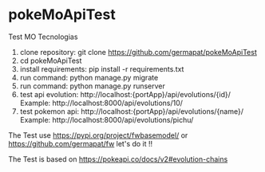 # pokeMoApiTest
Test MO Tecnologias

1. clone repository: git clone https://github.com/germapat/pokeMoApiTest
2. cd pokeMoApiTest
3. install requirements: pip install -r requirements.txt
4. run command: python manage.py migrate
5. run command: python manage.py runserver
6. test api evolution: http://localhost:{portApp}/api/evolutions/{id}/ Example: http://localhost:8000/api/evolutions/10/
7. test pokemon api: http://localhost:{portApp}/api/evolutions/{name}/ Example: http://localhost:8000/api/evolutions/pichu/

The Test use https://pypi.org/project/fwbasemodel/ or https://github.com/germapat/fw let's do it !!

The Test is based on https://pokeapi.co/docs/v2#evolution-chains
